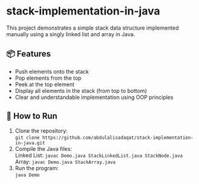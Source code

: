 # stack-implementation-in-java

This project demonstrates a simple stack data structure implemented manually using a singly linked list and array in Java.

## 📦 Features

- Push elements onto the stack
- Pop elements from the top
- Peek at the top element
- Display all elements in the stack (from top to bottom)
- Clear and understandable implementation using OOP principles


## 🚀 How to Run

1. Clone the repository:  
`git clone https://github.com/abdulalisadaqat/stack-implementation-in-java.git`  
2. Compile the Java files:  
Linked List: `javac Demo.java StackLinkedList.java StackNode.java`  
Array: `javac Demo.java StackArray.java`  
3. Run the program:  
`java Demo`
